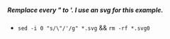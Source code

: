 ##### Remplace every " to '. I use an svg for this example.
* `sed -i 0 "s/\"/'/g" *.svg` && `rm -rf *.svg0`

